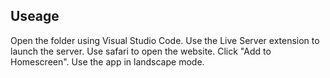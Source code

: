 ## Useage

Open the folder using Visual Studio Code. Use the Live Server extension to launch the server. Use safari to open the website. Click "Add to Homescreen". Use the app in landscape mode.
